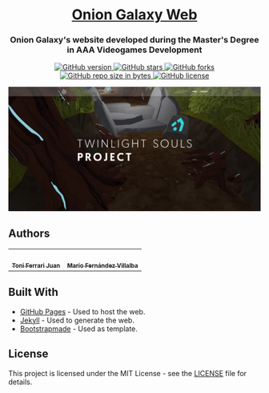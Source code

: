 <h1 align="center" style="border-bottom: none;">
  <a href="https://github.com/OnionGalaxy/oniongalaxy.github.io/">Onion Galaxy Web</a>
</h1>
<h3 align="center">Onion Galaxy's website developed during the Master's Degree in AAA Videogames Development</h3>
<p align="center">
  <a href="https://github.com/OnionGalaxy/oniongalaxy.github.io/releases/">
    <img alt="GitHub version" src="https://img.shields.io/github/v/release/OnionGalaxy/oniongalaxy.github.io?include_prereleases">
  </a>
  <a href="https://github.com/OnionGalaxy/oniongalaxy.github.io/stargazers/">
    <img alt="GitHub stars" src="https://img.shields.io/github/stars/OnionGalaxy/oniongalaxy.github.io.svg">
  </a>
  <a href="https://github.com/OnionGalaxy/oniongalaxy.github.io/network/">
    <img alt="GitHub forks" src="https://img.shields.io/github/forks/OnionGalaxy/oniongalaxy.github.io.svg">
  </a>
  <a href="https://github.com/OnionGalaxy/oniongalaxy.github.io/">
    <img alt="GitHub repo size in bytes" src="https://img.shields.io/github/repo-size/OnionGalaxy/oniongalaxy.github.io.svg">
  </a>
  <a href="https://github.com/OnionGalaxy/oniongalaxy.github.io/blob/master/LICENSE">
    <img alt="GitHub license" src="https://img.shields.io/github/license/OnionGalaxy/oniongalaxy.github.io.svg">
  </a>
</p>

![](https://github.com/OnionGalaxy/oniongalaxy.github.io/blob/master/assets/img/repo/repo_cover.png)

## Authors
<table>
  <tr>
  <td align="center"><a href="https://github.com/Kibium"><img src="https://avatars2.githubusercontent.com/u/24247683?v=4" width="100px;" alt=""/><br /><sub><b>Toni Ferrari Juan</b></sub></a><br /></td>
    <td align="center"><a href="https://github.com/mariofv"><img src="https://avatars2.githubusercontent.com/u/17348688?v=4" width="100px;" alt=""/><br /><sub><b>Mario Fernández Villalba</b></sub></a><br /></td>
  </tr>
</table>

## Built With
* [GitHub Pages](https://pages.github.com/) - Used to host the web.
* [Jekyll](https://jekyllrb.com/) - Used to generate the web.
* [Bootstrapmade](https://bootstrapmade.com/) - Used as template.

## License
This project is licensed under the MIT License - see the [LICENSE](https://github.com/OnionGalaxy/oniongalaxy.github.io/blob/master/LICENSE) file for details.
